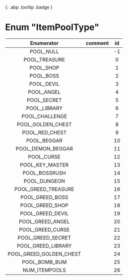 [ ](#){: .abp .tooltip .badge }
# Enum "ItemPoolType"
|Enumerator|comment|id|
|:--:|:--:|:--:|
| POOL_NULL |  | -1 |
| POOL_TREASURE |  | 0 |
| POOL_SHOP |  | 1 |
| POOL_BOSS |  | 2 |
| POOL_DEVIL |  | 3 |
| POOL_ANGEL |  | 4 |
| POOL_SECRET |  | 5 |
| POOL_LIBRARY |  | 6 |
| POOL_CHALLENGE |  | 7 |
| POOL_GOLDEN_CHEST |  | 8 |
| POOL_RED_CHEST |  | 9 |
| POOL_BEGGAR |  | 10 |
| POOL_DEMON_BEGGAR |  | 11 |
| POOL_CURSE |  | 12 |
| POOL_KEY_MASTER |  | 13 |
| POOL_BOSSRUSH |  | 14 |
| POOL_DUNGEON |  | 15 |
| POOL_GREED_TREASURE |  | 16 |
| POOL_GREED_BOSS |  | 17 |
| POOL_GREED_SHOP |  | 18 |
| POOL_GREED_DEVIL |  | 19 |
| POOL_GREED_ANGEL |  | 20 |
| POOL_GREED_CURSE |  | 21 |
| POOL_GREED_SECRET |  | 22 |
| POOL_GREED_LIBRARY |  | 23 |
| POOL_GREED_GOLDEN_CHEST |  | 24 |
| POOL_BOMB_BUM |  | 25 |
| NUM_ITEMPOOLS |  | 26 |